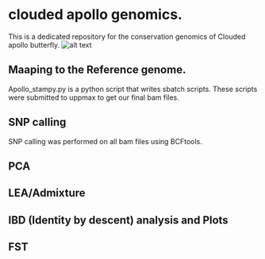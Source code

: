 # clouded apollo genomics. 
This is a dedicated repository for the conservation genomics of Clouded apollo butterfly. 
![alt text](https://upload.wikimedia.org/wikipedia/commons/thumb/1/10/Parnassius_mnemosyne_MHNT_CUT_2013_3_5_Le_Mont_Dore_Male_dos.jpg/1920px-Parnassius_mnemosyne_MHNT_CUT_2013_3_5_Le_Mont_Dore_Male_dos.jpg "Logo Title Text 1")
## Maaping to the Reference genome. 
Apollo_stampy.py is a python script that writes sbatch scripts. These scripts were submitted to uppmax to get our final bam files. 

## SNP calling
SNP calling was performed on all bam files using BCFtools. 

## PCA


## LEA/Admixture

## IBD (Identity by descent) analysis and Plots

## FST


